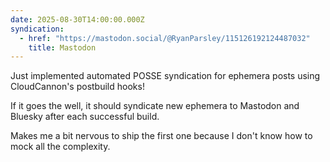 ```yaml
---
date: 2025-08-30T14:00:00.000Z
syndication:
  - href: "https://mastodon.social/@RyanParsley/115126192124487032"
    title: Mastodon
---
```


Just implemented automated POSSE syndication for ephemera posts using
CloudCannon's postbuild hooks!

If it goes the well, it should syndicate new ephemera to Mastodon and Bluesky
after each successful build.

Makes me a bit nervous to ship the first one because I don't know how to mock
all the complexity.
